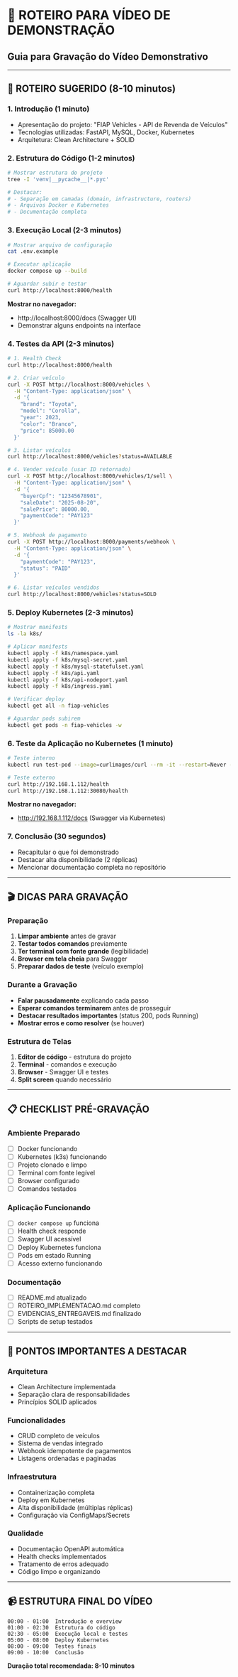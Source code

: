 # 🎥 ROTEIRO PARA VÍDEO DE DEMONSTRAÇÃO

## Guia para Gravação do Vídeo Demonstrativo

---

## 📝 **ROTEIRO SUGERIDO (8-10 minutos)**

### **1. Introdução (1 minuto)**
- Apresentação do projeto: "FIAP Vehicles - API de Revenda de Veículos"
- Tecnologias utilizadas: FastAPI, MySQL, Docker, Kubernetes
- Arquitetura: Clean Architecture + SOLID

### **2. Estrutura do Código (1-2 minutos)**
```bash
# Mostrar estrutura do projeto
tree -I 'venv|__pycache__|*.pyc'

# Destacar:
# - Separação em camadas (domain, infrastructure, routers)
# - Arquivos Docker e Kubernetes
# - Documentação completa
```

### **3. Execução Local (2-3 minutos)**
```bash
# Mostrar arquivo de configuração
cat .env.example

# Executar aplicação
docker compose up --build

# Aguardar subir e testar
curl http://localhost:8000/health
```

**Mostrar no navegador:**
- http://localhost:8000/docs (Swagger UI)
- Demonstrar alguns endpoints na interface

### **4. Testes da API (2-3 minutos)**
```bash
# 1. Health Check
curl http://localhost:8000/health

# 2. Criar veículo
curl -X POST http://localhost:8000/vehicles \
  -H "Content-Type: application/json" \
  -d '{
    "brand": "Toyota",
    "model": "Corolla",
    "year": 2023,
    "color": "Branco",
    "price": 85000.00
  }'

# 3. Listar veículos
curl http://localhost:8000/vehicles?status=AVAILABLE

# 4. Vender veículo (usar ID retornado)
curl -X POST http://localhost:8000/vehicles/1/sell \
  -H "Content-Type: application/json" \
  -d '{
    "buyerCpf": "12345678901",
    "saleDate": "2025-08-20",
    "salePrice": 80000.00,
    "paymentCode": "PAY123"
  }'

# 5. Webhook de pagamento
curl -X POST http://localhost:8000/payments/webhook \
  -H "Content-Type: application/json" \
  -d '{
    "paymentCode": "PAY123",
    "status": "PAID"
  }'

# 6. Listar veículos vendidos
curl http://localhost:8000/vehicles?status=SOLD
```

### **5. Deploy Kubernetes (2-3 minutos)**
```bash
# Mostrar manifests
ls -la k8s/

# Aplicar manifests
kubectl apply -f k8s/namespace.yaml
kubectl apply -f k8s/mysql-secret.yaml
kubectl apply -f k8s/mysql-statefulset.yaml
kubectl apply -f k8s/api.yaml
kubectl apply -f k8s/api-nodeport.yaml
kubectl apply -f k8s/ingress.yaml

# Verificar deploy
kubectl get all -n fiap-vehicles

# Aguardar pods subirem
kubectl get pods -n fiap-vehicles -w
```

### **6. Teste da Aplicação no Kubernetes (1 minuto)**
```bash
# Teste interno
kubectl run test-pod --image=curlimages/curl --rm -it --restart=Never -n fiap-vehicles -- curl http://api/health

# Teste externo
curl http://192.168.1.112/health
curl http://192.168.1.112:30080/health
```

**Mostrar no navegador:**
- http://192.168.1.112/docs (Swagger via Kubernetes)

### **7. Conclusão (30 segundos)**
- Recapitular o que foi demonstrado
- Destacar alta disponibilidade (2 réplicas)
- Mencionar documentação completa no repositório

---

## 🎬 **DICAS PARA GRAVAÇÃO**

### **Preparação**
1. **Limpar ambiente** antes de gravar
2. **Testar todos comandos** previamente
3. **Ter terminal com fonte grande** (legibilidade)
4. **Browser em tela cheia** para Swagger
5. **Preparar dados de teste** (veículo exemplo)

### **Durante a Gravação**
- **Falar pausadamente** explicando cada passo
- **Esperar comandos terminarem** antes de prosseguir
- **Destacar resultados importantes** (status 200, pods Running)
- **Mostrar erros e como resolver** (se houver)

### **Estrutura de Telas**
1. **Editor de código** - estrutura do projeto
2. **Terminal** - comandos e execução
3. **Browser** - Swagger UI e testes
4. **Split screen** quando necessário

---

## 📋 **CHECKLIST PRÉ-GRAVAÇÃO**

### Ambiente Preparado
- [ ] Docker funcionando
- [ ] Kubernetes (k3s) funcionando  
- [ ] Projeto clonado e limpo
- [ ] Terminal com fonte legível
- [ ] Browser configurado
- [ ] Comandos testados

### Aplicação Funcionando
- [ ] `docker compose up` funciona
- [ ] Health check responde
- [ ] Swagger UI acessível
- [ ] Deploy Kubernetes funciona
- [ ] Pods em estado Running
- [ ] Acesso externo funcionando

### Documentação
- [ ] README.md atualizado
- [ ] ROTEIRO_IMPLEMENTACAO.md completo
- [ ] EVIDENCIAS_ENTREGAVEIS.md finalizado
- [ ] Scripts de setup testados

---

## 🎯 **PONTOS IMPORTANTES A DESTACAR**

### **Arquitetura**
- Clean Architecture implementada
- Separação clara de responsabilidades
- Princípios SOLID aplicados

### **Funcionalidades**
- CRUD completo de veículos
- Sistema de vendas integrado
- Webhook idempotente de pagamentos
- Listagens ordenadas e paginadas

### **Infraestrutura**
- Containerização completa
- Deploy em Kubernetes
- Alta disponibilidade (múltiplas réplicas)
- Configuração via ConfigMaps/Secrets

### **Qualidade**
- Documentação OpenAPI automática
- Health checks implementados
- Tratamento de erros adequado
- Código limpo e organizando

---

## 📹 **ESTRUTURA FINAL DO VÍDEO**

```
00:00 - 01:00  Introdução e overview
01:00 - 02:30  Estrutura do código
02:30 - 05:00  Execução local e testes
05:00 - 08:00  Deploy Kubernetes
08:00 - 09:00  Testes finais
09:00 - 10:00  Conclusão
```

**Duração total recomendada: 8-10 minutos**
